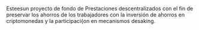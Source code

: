 Esteesun proyecto de fondo de Prestaciones descentralizados con el fin de preservar los ahorros de los trabajadores con la inversión de ahorros en criptomonedas y la participaci{on en  mecanismos desaking.
